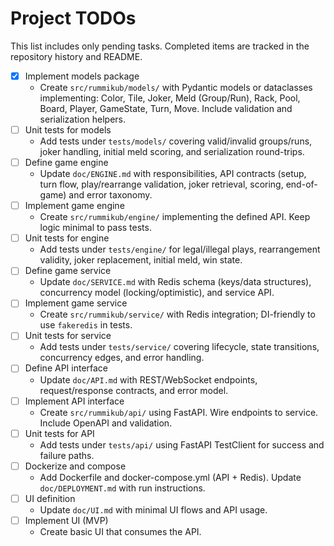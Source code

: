 # Project TODOs

This list includes only pending tasks. Completed items are tracked in the repository history and README.

- [x] Implement models package
  - Create `src/rummikub/models/` with Pydantic models or dataclasses implementing: Color, Tile, Joker, Meld (Group/Run), Rack, Pool, Board, Player, GameState, Turn, Move. Include validation and serialization helpers.
- [ ] Unit tests for models
  - Add tests under `tests/models/` covering valid/invalid groups/runs, joker handling, initial meld scoring, and serialization round-trips.
- [ ] Define game engine
  - Update `doc/ENGINE.md` with responsibilities, API contracts (setup, turn flow, play/rearrange validation, joker retrieval, scoring, end-of-game) and error taxonomy.
- [ ] Implement game engine
  - Create `src/rummikub/engine/` implementing the defined API. Keep logic minimal to pass tests.
- [ ] Unit tests for engine
  - Add tests under `tests/engine/` for legal/illegal plays, rearrangement validity, joker replacement, initial meld, win state.
- [ ] Define game service
  - Update `doc/SERVICE.md` with Redis schema (keys/data structures), concurrency model (locking/optimistic), and service API.
- [ ] Implement game service
  - Create `src/rummikub/service/` with Redis integration; DI-friendly to use `fakeredis` in tests.
- [ ] Unit tests for service
  - Add tests under `tests/service/` covering lifecycle, state transitions, concurrency edges, and error handling.
- [ ] Define API interface
  - Update `doc/API.md` with REST/WebSocket endpoints, request/response contracts, and error model.
- [ ] Implement API interface
  - Create `src/rummikub/api/` using FastAPI. Wire endpoints to service. Include OpenAPI and validation.
- [ ] Unit tests for API
  - Add tests under `tests/api/` using FastAPI TestClient for success and failure paths.
- [ ] Dockerize and compose
  - Add Dockerfile and docker-compose.yml (API + Redis). Update `doc/DEPLOYMENT.md` with run instructions.
- [ ] UI definition
  - Update `doc/UI.md` with minimal UI flows and API usage.
- [ ] Implement UI (MVP)
  - Create basic UI that consumes the API.
